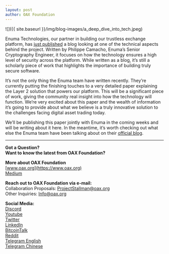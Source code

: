 ```yaml
---
layout: post
author: OAX Foundation
---
```

![]({{ site.baseurl }}/img/blog-images/a_deep_dive_into_tech.jpeg)

Enuma Technologies, our partner in building our trustless exchange platform, has [just published](https://blog.enuma.io/update/2019/06/10/merkle-trees-not-that-simple.html) a blog looking at one of the technical aspects behind the project. Written by Philippe Camacho, Enuma’s Senior Cryptography Engineer, it focuses on how the technology ensures a high level of security across the platform. While written as a blog, it’s still a scholarly piece of work that highlights the importance of building truly secure software.

It’s not the only thing the Enuma team have written recently. They’re currently putting the finishing touches to a very detailed paper explaining the Layer 2 solution that powers our platform. This will be a significant piece of work, giving the community real insight into how the technology will function. We’re very excited about this paper and the wealth of information it’s going to provide about what we believe is a truly innovative solution to the challenges facing digital asset trading today.

We’ll be publishing this paper jointly with Enuma in the coming weeks and will be writing about it here. In the meantime, it’s worth checking out what else the Enuma team have been talking about on their [official blog](https://blog.enuma.io/).

---

**Got a Question?**  
**Want to know the latest from OAX Foundation?**  

**More about OAX Foundation**  
[www.oax.org](https://www.oax.org)  
[Medium](https://medium.com/@OAX_Foundation)  

**Reach out to OAX Foundation via e-mail:**  
Collaboration Proposals: [ProjectStallman@oax.org](mailto:ProjectStallman@oax.org)  
Other Inquiries: [Info@oax.org](mailto:Info@oax.org)  

**Social Media:**  
[Discord](https://discordapp.com/invite/ZH5YHkb)  
[Youtube](https://bit.ly/2Bvsk73)  
[Twitter](https://twitter.com/OAX_Foundation)  
[LinkedIn](https://www.linkedin.com/company/oax-foundation/)  
[BitcoinTalk](http://bitcointalk.org/index.php?topic=1943946)  
[Reddit](https://www.reddit.com/r/OpenANX/)  
[Telegram English](https://t.me/openanxteam)  
[Telegram Chinese](https://t.me/oax_cn)  